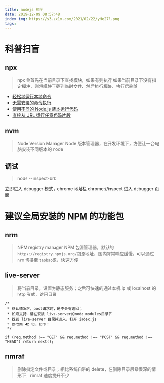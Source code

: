 ```yaml
---
title: nodejs 相关
date: 2019-12-09 08:57:48
index_img: https://s3.ax1x.com/2021/02/22/yHe27R.png
tags:
---
```


# 科普扫盲

## npx

> npx 会首先在当前目录下查找模块，如果有则执行 如果当前目录下没有指定模块，则将模块下载到临时文件，然后执行模块，执行后删除

- [轻松地运行本地命令](http://nodejs.cn/learn/the-npx-nodejs-package-runner#%E8%BD%BB%E6%9D%BE%E5%9C%B0%E8%BF%90%E8%A1%8C%E6%9C%AC%E5%9C%B0%E5%91%BD%E4%BB%A4)
- [无需安装的命令执行](http://nodejs.cn/learn/the-npx-nodejs-package-runner#%E6%97%A0%E9%9C%80%E5%AE%89%E8%A3%85%E7%9A%84%E5%91%BD%E4%BB%A4%E6%89%A7%E8%A1%8C)
- [使用不同的 Node.js 版本运行代码](http://nodejs.cn/learn/the-npx-nodejs-package-runner#%E4%BD%BF%E7%94%A8%E4%B8%8D%E5%90%8C%E7%9A%84-nodejs-%E7%89%88%E6%9C%AC%E8%BF%90%E8%A1%8C%E4%BB%A3%E7%A0%81)
- [直接从 URL 运行任意代码片段](http://nodejs.cn/learn/the-npx-nodejs-package-runner#%E7%9B%B4%E6%8E%A5%E4%BB%8E-url-%E8%BF%90%E8%A1%8C%E4%BB%BB%E6%84%8F%E4%BB%A3%E7%A0%81%E7%89%87%E6%AE%B5)

## nvm

> Node Version Manager
> Node 版本管理器，在开发环境下，方便让一台电脑安装不同版本的 node

## 调试

> node --inspect-brk

立即进入 debugger 模式，chrome 地址栏 chrome://inspect 进入 debugger 页面

# 建议全局安装的 NPM 的功能包

## nrm

> NPM registry manager
> NPM 包源管理器，默认的`https://registry.npmjs.org/`包源地址，国内常常响应缓慢，可以通过`nrm` 切换至 `taobao`源，快速方便

## live-server

> 将当前目录，设置为静态服务；之后可快速的通过本机 ip 或 localhost 的 http 形式，访问目录

```
/*
 * 默认情况下，post请求时，是不会有返回；
 * 如须支持，请在安装 live-server的node_modules目录下
 * 找到 live-server 目录并进入，打开 index.js
 * 修改第 42 行，如下：
 */

if (req.method !== "GET" && req.method !== "POST" && req.method !== "HEAD") return next();
```

## rimraf

> 删除指定文件或目录；相比系统自带的 delete，在删除目录层级很深的情形下，rimraf 速度提升不少
